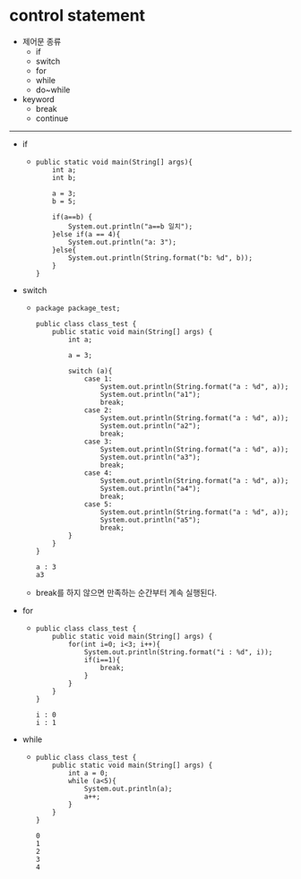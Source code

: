 # control statement

- 제어문 종류
  - if
  - switch
  - for
  - while
  - do~while
- keyword
  - break
  - continue

-----

- if 

  - ```
    public static void main(String[] args){
    	int a;
    	int b;
    
    	a = 3;
    	b = 5;
    
    	if(a==b) {
    		System.out.println("a==b 일치");
    	}else if(a == 4){
    		System.out.println("a: 3");
    	}else{
    		System.out.println(String.format("b: %d", b));
    	}
    }
    ```

- switch

  - ```
    package package_test;
    
    public class class_test {
        public static void main(String[] args) {
            int a;
    
            a = 3;
    
            switch (a){
                case 1:
                    System.out.println(String.format("a : %d", a));
                    System.out.println("a1");
                    break;
                case 2:
                    System.out.println(String.format("a : %d", a));
                    System.out.println("a2");
                    break;
                case 3:
                    System.out.println(String.format("a : %d", a));
                    System.out.println("a3");
                    break;
                case 4:
                    System.out.println(String.format("a : %d", a));
                    System.out.println("a4");
                    break;
                case 5:
                    System.out.println(String.format("a : %d", a));
                    System.out.println("a5");
                    break;
            }
        }
    }
    ```

    ```
    a : 3
    a3
    ```

  - break를 하지 않으면 만족하는 순간부터 계속 실행된다.

- for

  - ```
    public class class_test {
        public static void main(String[] args) {
            for(int i=0; i<3; i++){
                System.out.println(String.format("i : %d", i));
                if(i==1){
                    break;
                }
            }
        }
    }
    ```

    ```
    i : 0
    i : 1
    ```

- while

  - ```
    public class class_test {
        public static void main(String[] args) {
            int a = 0;
            while (a<5){
                System.out.println(a);
                a++;
            }
        }
    }
    ```

    ```
    0
    1
    2
    3
    4
    ```